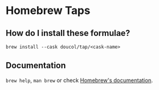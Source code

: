 # Homebrew Taps

## How do I install these formulae?

`brew install --cask doucol/tap/<cask-name>`

## Documentation

`brew help`, `man brew` or check [Homebrew's documentation](https://docs.brew.sh).
